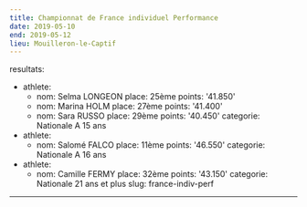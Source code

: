 ```yaml
---
title: Championnat de France individuel Performance
date: 2019-05-10
end: 2019-05-12
lieu: Mouilleron-le-Captif
---
```

resultats:
  - athlete:
      - nom: Selma LONGEON
        place: 25ème
        points: '41.850'
      - nom: Marina HOLM
        place: 27ème
        points: '41.400'
      - nom: Sara RUSSO
        place: 29ème
        points: '40.450'
    categorie: Nationale A 15 ans
  - athlete:
      - nom: Salomé FALCO
        place: 11ème
        points: '46.550'
    categorie: Nationale A 16 ans
  - athlete:
      - nom: Camille FERMY
        place: 32ème
        points: '43.150'
    categorie: Nationale 21 ans et plus
slug: france-indiv-perf
---

